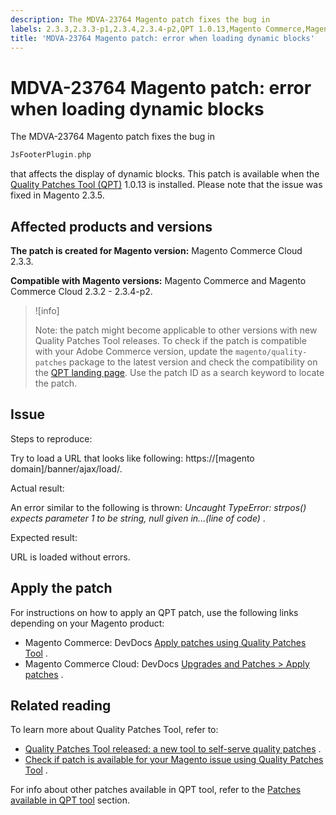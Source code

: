 ```yaml
---
description: The MDVA-23764 Magento patch fixes the bug in
labels: 2.3.3,2.3.3-p1,2.3.4,2.3.4-p2,QPT 1.0.13,Magento Commerce,Magento Commerce Cloud,Quality Patches Tool,dynamic block,support tools
title: 'MDVA-23764 Magento patch: error when loading dynamic blocks'
---
```


# MDVA-23764 Magento patch: error when loading dynamic blocks

The MDVA-23764 Magento patch fixes the bug in

```php
JsFooterPlugin.php
```

that affects the display of dynamic blocks. This patch is available when the [Quality Patches Tool (QPT)](https://devdocs.magento.com/guides/v2.4/comp-mgr/patching.html#mqp) 1.0.13 is installed. Please note that the issue was fixed in Magento 2.3.5.

## Affected products and versions

 **The patch is created for Magento version:** Magento Commerce Cloud 2.3.3.

 **Compatible with Magento versions:** Magento Commerce and Magento Commerce Cloud 2.3.2 - 2.3.4-p2.

>![info]
>
 >Note: the patch might become applicable to other versions with new Quality Patches Tool releases. To check if the patch is compatible with your Adobe Commerce version, update the `magento/quality-patches` package to the latest version and check the compatibility on the [QPT landing page](https://devdocs.magento.com/quality-patches/tool.html#patch-grid). Use the patch ID as a search keyword to locate the patch.

## Issue

 <span class="wysiwyg-underline">Steps to reproduce:</span> 

Try to load a URL that looks like following: https://\[magento domain\]/banner/ajax/load/.

 <span class="wysiwyg-underline">Actual result:</span> 

An error similar to the following is thrown: *Uncaught TypeError: strpos() expects parameter 1 to be string, null given in...(line of code)* .

 <span class="wysiwyg-underline">Expected result:</span> 

URL is loaded without errors.

## Apply the patch

For instructions on how to apply an QPT patch, use the following links depending on your Magento product:

* Magento Commerce: DevDocs [Apply patches using Quality Patches Tool](https://devdocs.magento.com/guides/v2.4/comp-mgr/patching/mqp.html) .
* Magento Commerce Cloud: DevDocs [Upgrades and Patches > Apply patches](https://devdocs.magento.com/cloud/project/project-patch.html) .

## Related reading

To learn more about Quality Patches Tool, refer to:

* [Quality Patches Tool released: a new tool to self-serve quality patches](https://support.magento.com/hc/en-us/articles/360047139492) .
* [Check if patch is available for your Magento issue using Quality Patches Tool](https://support.magento.com/hc/en-us/articles/360047125252) .

For info about other patches available in QPT tool, refer to the [Patches available in QPT tool](https://support.magento.com/hc/en-us/sections/360010506631-Patches-available-in-QPT-tool-) section.